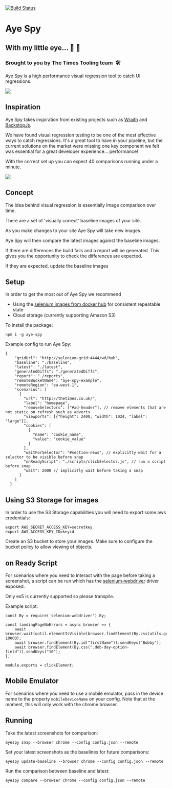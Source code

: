 [![Build Status](https://app.bitrise.io/app/9477d3f47782ace9/status.svg?token=yuy5aC1nmPlz1rsMx7YuKA&branch=master)](https://app.bitrise.io/app/9477d3f47782ace9)

# Aye Spy

## With my little eye... 🐛 👀

### Brought to you by The Times Tooling team  🛠

Aye Spy is a high performance visual regression tool to catch UI regressions. 

![](https://i.imgur.com/uXOdKab.jpg)


## Inspiration

Aye Spy takes inspiration from existing projects such as [Wraith](https://github.com/BBC-News/wraith) and [BackstopJs](https://github.com/garris/BackstopJS).

We have found visual regression testing to be one of the most effective ways to catch regressions. It's a great tool to have in your pipeline, but the current solutions on the market were missing one key component we felt was essential for a great developer experience... performance!

With the correct set up you can expect 40 comparisons running under a minute.

![](https://s3-eu-west-1.amazonaws.com/aye-spy/ayespy-running.gif)


## Concept

The idea behind visual regression is essentially image comparison over time.

There are a set of 'visually correct' baseline images of your site.

As you make changes to your site Aye Spy will take new images.

Aye Spy will then compare the latest images against the baseline images.

If there are differences the build fails and a report will be generated.
This gives you the opportunity to check the differences are expected.

If they are expected, update the baseline images

## Setup

In order to get the most out of Aye Spy we recommend 

  - Using the [selenium images from docker hub](https://hub.docker.com/u/selenium/) for consistent repeatable state 
  - Cloud storage (currently supporting Amazon S3)



To install the package:

`npm i -g aye-spy`


Example config to run Aye Spy:

```
{
    "gridUrl": "http://selenium-grid:4444/wd/hub",
    "baseline": "./baseline", 
    "latest": "./latest",
    "generatedDiffs": "./generatedDiffs",
    "report": "./reports",
    "remoteBucketName": "aye-spy-example", 
    "remoteRegion": "eu-west-1",
    "scenarios": [
      {
        "url": "http://thetimes.co.uk/",
        "label": "homepage",
        "removeSelectors": ["#ad-header"], // remove elements that are not static on refresh such as adverts
        "viewports": [{"height": 2400, "width": 1024, "label": "large"}],
        "cookies": [
          {
            "name": "cookie_name",
            "value": "cookie_value"
          }
        ],
        "waitForSelector": "#section-news", // explicitly wait for a selector to be visible before snap
        "onReadyScript": "./scripts/clickSelector.js", // run a script before snap
        "wait": 2000 // implicitly wait before taking a snap
      }
    ]
  }
```

## Using S3 Storage for images

In order to use the S3 Storage capabilities you will need to export some aws credentials:

```
export AWS_SECRET_ACCESS_KEY=secretkey
export AWS_ACCESS_KEY_ID=keyid
```

Create an S3 bucket to store your images. 
Make sure to configure the bucket policy to allow viewing of objects.

## on Ready Script

For scenarios where you need to interact with the page before taking a screenshot, a script can be run which has the [selenium-webdriver](https://github.com/SeleniumHQ/selenium/wiki/WebDriverJs) driver exposed. 

Only es5 is currently supported so please transpile.

Example script:

```
const By = require('selenium-webdriver').By;

const landingPageNoErrors = async browser => {
    await browser.wait(until.elementIsVisible(browser.findElement(By.css(utils.getFirstName()))), 10000);
    await browser.findElement(By.id("firstName")).sendKeys("Bobby");
    await browser.findElement(By.css(".dob-day-option-field")).sendKeys("10");
};

module.exports = clickElement;
```

## Mobile Emulator

For scenarios where you need to use a mobile emulator, pass in the device name to the property `mobileDeviceName` on your config. Note that at the moment, this will only work with the chrome browser.

## Running

Take the latest screenshots for comparison:

`ayespy snap --browser chrome --config config.json --remote`

Set your latest screenshots as the baselines for future comparisons:

`ayespy update-baseline --browser chrome --config config.json --remote`

Run the comparison between baseline and latest:

`ayespy compare --browser chrome --config config.json --remote`
